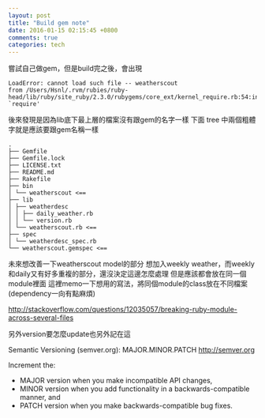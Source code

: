 ```yaml
---
layout: post
title: "Build gem note"
date: 2016-01-15 02:15:45 +0800
comments: true
categories: tech
---
```


嘗試自己做gem，但是build完之後，會出現

```
LoadError: cannot load such file -- weatherscout
from /Users/Hsnl/.rvm/rubies/ruby-head/lib/ruby/site_ruby/2.3.0/rubygems/core_ext/kernel_require.rb:54:in `require'
```

後來發現是因為lib底下最上層的檔案沒有跟gem的名字一樣
下面 tree 中兩個粗體字就是應該要跟gem名稱一樣

```
.
├── Gemfile
├── Gemfile.lock
├── LICENSE.txt
├── README.md
├── Rakefile
├── bin
│ └── weatherscout <==
├── lib
│ ├── weatherdesc
│ │ ├── daily_weather.rb
│ │ └── version.rb
│ └── weatherscout.rb <==
├── spec
│ └── weatherdesc_spec.rb
└── weatherscout.gemspec <==
```

未來想改善一下weatherscout model的部分
想加入weekly weather，而weekly和daily又有好多重複的部分，還沒決定這邊怎麼處理
但是應該都會放在同一個module裡面
這裡memo一下想用的寫法，將同個module的class放在不同檔案(dependency一向有點麻煩)

http://stackoverflow.com/questions/12035057/breaking-ruby-module-across-several-files


另外version要怎麼update也另外記在這

Semantic Versioning (semver.org): MAJOR.MINOR.PATCH
http://semver.org

Increment the:

- MAJOR version when you make incompatible API changes,
- MINOR version when you add functionality in a backwards-compatible manner, and
- PATCH version when you make backwards-compatible bug fixes.
